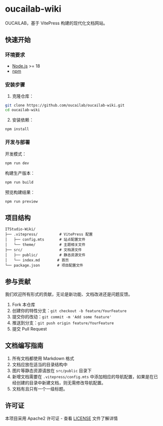 # oucailab-wiki



OUCAILAB，基于 VitePress 构建的现代化文档网站。


## 快速开始

### 环境要求

- [Node.js](https://nodejs.org/) >= 18
- [npm](https://www.npmjs.com/)

### 安装步骤

1. 克隆仓库：
```bash
git clone https://github.com/oucailab/oucailab-wiki.git
cd oucailab-wiki
```

2. 安装依赖：
```bash
npm install
```

### 开发与部署

开发模式：
```bash
npm run dev
```

构建生产版本：
```bash
npm run build
```

预览构建结果：
```bash
npm run preview
```

## 项目结构

```
ITStudio-Wiki/
├── .vitepress/          # VitePress 配置
│   ├── config.mts       # 站点配置文件
│   └── theme/           # 主题相关文件
├── src/                 # 文档源文件
│   ├── public/          # 静态资源文件
│   └── index.md        # 首页
└── package.json        # 项目配置文件
```

## 参与贡献

我们欢迎所有形式的贡献，无论是新功能、文档改进还是问题反馈。

1. Fork 本仓库
2. 创建你的特性分支：`git checkout -b feature/YourFeature`
3. 提交你的改动：`git commit -m 'Add some feature'`
4. 推送到分支：`git push origin feature/YourFeature`
5. 提交 Pull Request

## 文档编写指南

1. 所有文档都使用 Markdown 格式
2. 文档应放在适当的目录结构中
3. 图片等静态资源请放在 `src/public` 目录下
4. 新增文档需要在 `.vitepress/config.mts` 中添加相应的导航配置，如果是在已经创建的目录中新建文档，则无需修改导航配置。
5. 文档有且只有一个一级标题。

## 许可证

本项目采用 Apache2 许可证 - 查看 [LICENSE](LICENSE) 文件了解详情